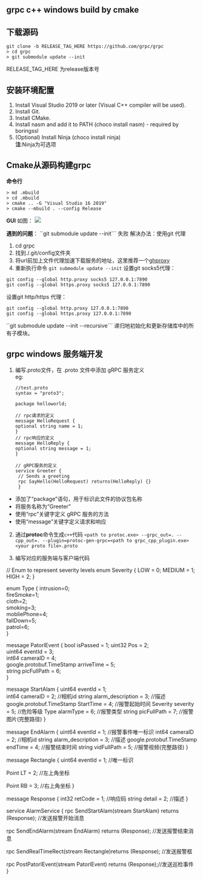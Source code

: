 ## grpc c++ windows build by cmake

## 下载源码

```
git clone -b RELEASE_TAG_HERE https://github.com/grpc/grpc
> cd grpc
> git submodule update --init
```
RELEASE_TAG_HERE 为release版本号  

## 安装环境配置
1. Install Visual Studio 2019 or later (Visual C++ compiler will be used).
2. Install Git.
3. Install CMake.
4. Install nasm and add it to PATH (choco install nasm) - required by boringssl  
5. (Optional) Install Ninja (choco install ninja)  
**注**:Ninja为可选项


## Cmake从源码构建grpc  
**命令行**
```
> md .mbuild
> cd .mbuild
> cmake .. -G "Visual Studio 16 2019"
> cmake --mbuild . --config Release
```
**GUI**
如图：
![](./Cmakecfg.PNG)

**遇到的问题**：
``git submodule update --init``` 失败
解决办法：使用git 代理
1. cd grpc
2. 找到./.git/config文件夹
3. 将url前加上文件代理加速下载服务的地址，这里推荐一个[ghproxy](https://ghproxy.com/)
4. 重新执行命令 `git submodule update --init`
设置git  socks5代理：
```
git config --global http.proxy socks5 127.0.0.1:7890
git config --global https.proxy socks5 127.0.0.1:7890
```
设置git  http/https 代理：
```
git config --global http.proxy 127.0.0.1:7890
git config --global https.proxy 127.0.0.1:7890
```

``git submodule update --init --recursive``` 
递归地初始化和更新存储库中的所有子模块。

## grpc windows 服务端开发

1. 编写.proto文件，在 .proto 文件中添加 gRPC 服务定义  
   eg:  
   ```
   //test.proto
   syntax = "proto3";

   package helloworld;

   // rpc请求的定义
   message HelloRequest {
   optional string name = 1;
   }
   // rpc响应的定义
   message HelloReply {
   optional string message = 1;
   }
   
   // gRPC服务的定义
   service Greeter {
    // Sends a greeting
    rpc SayHello(HelloRequest) returns(HelloReply) {}
    }
    ```

- 添加了“package”语句，用于标识此文件的协议包名称  
- 将服务名称为“Greeter”  
- 使用“rpc”关键字定义 gRPC 服务的方法  
- 使用“message”关键字定义请求和响应  

2. 通过**protoc**命令生成`c++`代码
    `<path to protoc.exe> --grpc_out=. --cpp_out=. --plugin=protoc-gen-grpc=<path to grpc_cpp_plugin.exe> <your proto file>.proto`  

3. 编写对应的服务端与客户端代码


// Enum to represent severity levels
enum Severity {
   LOW = 0;
   MEDIUM = 1;
   HIGH = 2;
}

enum Type {
   intrusion=0;      
   fireSmoke=1;      
   cloth=2;          
   smoking=3;        
   mobliePhone=4;    
   fallDown=5;      
   patrol=6;         
}

message PatorlEvent {
   bool isPassed = 1;
   uint32 Pos = 2;                   
   uint64 eventId = 3;               
   int64 cameraID = 4;              
   google.protobuf.TimeStamp arriveTime = 5;         
   string picFullPath = 6;          
}


message StartAlam {
   uint64 eventId = 1;               
   int64 cameraID = 2;               //相机id
   string alarm_description = 3;     //描述
   google.protobuf.TimeStamp StartTime = 4;          //报警起始时间
   Severity severity = 5;            //危险等级
   Type  alarmType  = 6;             //报警类型
   string picFullPath = 7;           //报警图片(完整路径)
 }

 message EndAlarm {
   uint64 eventId = 1;               //报警事件唯一标识
   int64 cameraID = 2;               //相机id
   string alarm_description = 3;     //描述
   google.protobuf.TimeStamp endTime = 4;            //报警结束时间
   string vidFullPath = 5;           //报警视频(完整路径)
 }

 message Rectangle {
   uint64 eventId = 1;               //唯一标识
   
   Point LT = 2;                     //左上角坐标
 
   Point RB = 3;                      //右上角坐标
 }

 message Response {
   int32  retCode = 1;                 //响应码
   string detail  = 2;                 //描述
 }

 service AlarmService {
   rpc SendStartAlam(stream StartAlam) returns (Response);  //发送报警开始消息

   rpc SendEndAlarm(stream EndAlarm) returns (Response);    //发送报警结束消息

   rpc SendRealTimeRect(stream Rectangle)returns (Response); //发送报警框

   rpc PostPatorlEvent(stream PatorlEvent) returns (Response);//发送巡检事件
 }






